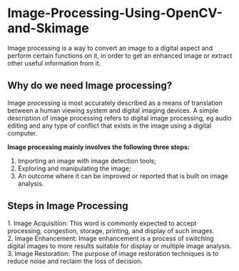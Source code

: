 # Image-Processing-Using-OpenCV-and-Skimage
Image processing is a way to convert an image to a digital aspect and perform certain functions on it, in order to get an enhanced image or extract other useful information from it.

<h2>Why do we need Image processing?</h2> 
Image processing is most accurately described as a means of translation between a human viewing system and digital imaging devices.
A simple description of image processing refers to digital image processing, eg audio editing and any type of conflict that exists in the image using a digital computer.

<b>Image processing mainly involves the following three steps:</b>

1. Importing an image with image detection tools;
2. Exploring and manipulating the image;
3. An outcome where it can be improved or reported that is built on image analysis.

<h2>Steps in Image Processing</h2>
1. Image Acquisition: This word is commonly expected to accept processing, congestion, storage, printing, and display of such images. <br>
2. Image Enhancement: Image enhancement is a process of switching digital images to more results suitable for display or multiple image analysis. <br>
3. Image Restoration: The purpose of image restoration techniques is to reduce noise and reclaim the loss of decision.<br>
